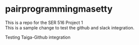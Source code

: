 # pairprogrammingmasetty
This is a repo for the SER 516 Project 1 <br />
This is a sample change to test the github and slack integration. <br />

Testing Taiga-Github integration

